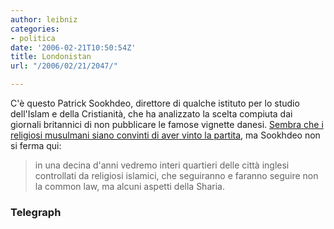 ```yaml
---
author: leibniz
categories:
- politica
date: '2006-02-21T10:50:54Z'
title: Londonistan
url: "/2006/02/21/2047/"

---
```

C'è questo Patrick Sookhdeo, direttore di qualche istituto per lo studio dell'Islam e della Cristianità, che ha analizzato la scelta compiuta dai giornali britannici di non pubblicare le famose vignette danesi. [Sembra che i religiosi musulmani siano convinti di aver vinto  la partita](http://telegraph.co.uk/news/main.jhtml?xml=/news/2006/02/19/nsharia219.xml), ma Sookhdeo non si ferma qui:




> in una decina d'anni vedremo interi quartieri delle città inglesi controllati da religiosi islamici, che seguiranno e faranno seguire non la common law, ma alcuni aspetti della Sharia.




### Telegraph
